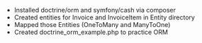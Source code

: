 - Installed doctrine/orm and symfony/cash via composer
- Created entities for Invoice and InvoiceItem in Entity directory
- Mapped those Entities (OneToMany and ManyToOne)
- Created doctrine_orm_example.php to practice ORM